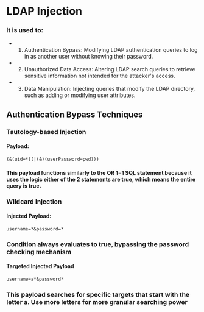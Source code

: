 # LDAP Injection

### It is used to:

 - 1) Authentication Bypass: Modifying LDAP authentication queries to log in as another user without knowing their password.

 - 2) Unauthorized Data Access: Altering LDAP search queries to retrieve sensitive information not intended for the attacker's access.

 - 3) Data Manipulation: Injecting queries that modify the LDAP directory, such as adding or modifying user attributes.

## Authentication Bypass Techniques

### Tautology-based Injection

#### Payload:

    (&(uid=*)(|(&)(userPassword=pwd)))

#### This payload functions similarly to the OR 1=1 SQL statement because it uses the logic either of the 2 statements are true, which means the entire query is true.

### Wildcard Injection

#### Injected Payload:

    username=*&password=*

### Condition always evaluates to true, bypassing the password checking mechanism

#### Targeted Injected Payload

    username=a*&password*

### This payload searches for specific targets that start with the letter a. Use more letters for more granular searching power

